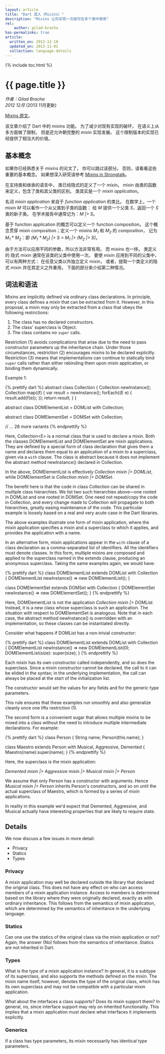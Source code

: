 ```yaml
--- 
layout: article
title: "Dart 混入（Mixins）"
description: "Mixins 让你实现一次就可在多个类中使用"
rel:
    author: gilad-bracha
has-permalinks: true
article:
  written_on: 2012-12-18
  updated_on: 2013-11-01
  collection: language-details
---
```


{% include toc.html %}

# {{ page.title }}

_作者：Gilad Bracha <br>
 2012 12月_ (2013 11月更新)

[Mixins 原文](http://www.dartlang.org/articles/mixins/)。

该文章介绍了 Dart 中的 mixins 功能。
为了减少对现有实现的破坏，
在语义上从多方面做了限制，
但是还允许朝完整的 mixin 实现发展。
这个限制版本的实现已经提供了相当大的价值。

## 基本概念

如果你已经熟悉关于 mixins 的论文了，
你可以跳过该部分。
否则，请看看这些重要的基本概念。
如果想深入研究请参考
[Mixins in Strongtalk](http://www.bracha.org/mixins-paper.pdf)。

在支持类和继承的语言中，
类已经隐式的定义了一个 _mixin_。
mixin 由类的函数来定义，包含了类和其父类的区别。
类其实是一个 _mixin application_。

名词 _mixin application_ 来自于 _function application_ 的类比。
在数学上，一个 mixin _M_ 可以看作一个从父类到子类的函数：
给 _M_ 提供一个父类 _S_，返回一个 _S_ 类的新子类。
在学术报告中通常记为：_M |> S_。

基于 function application 的概念可以定义一个 function composition。
这个概念贯穿 mixin composition；定义一个  mixins
<em>M<sub>1</sub></em> 和 <em>M<sub>2</sub></em> 的 composition，
记为 <em>M<sub>1</sub></em> * <em>M<sub>2</sub></em>：即
<em>(M<sub>1</sub> * M<sub>2</sub>) |> S =
M<sub>1</sub> |> (M<sub>2</sub> |> S)</em>。

由于方法可以应用不同的参数，所以方法非常有用。
而 mixins 也一样。
类定义的 隐式 mixin 通常在该类的父类中使用一次。
要使 mixin 应用到不同的父类中，
可以有两种方式：
在任意父类以外独立定义 mixin，
或者，提取一个类定义的隐式 mixin 并在其定义之外重用。
下面的部分来介绍第二种情况。

## 词法和语法

Mixins are implicitly defined via ordinary class declarations.
In principle, every class defines a mixin that can be extracted from it.
However, in this proposal,
a mixin may only be extracted from a class
that obeys the following restrictions:

1. The class has no declared constructors.
2. The class' superclass is Object.
3. The class contains no `super` calls.

Restriction (1) avoids complications that arise
due to the need to pass constructor parameters up the inheritance chain.
Under those circumstances, 
restriction (2) encourages mixins to be declared explicitly.
Restriction (3) means that implementations can continue
to statically bind `super` calls rather than either
rebinding them upon mixin application,
or binding them dynamically.

Example 1:

{% prettify dart %}
abstract class Collection<E> {
  Collection<E> newInstance();
  Collection<E> map((f) {
    var result = newInstance();
    forEach((E e) { result.add(f(e)); });
    return result;
  }
}

abstract class DOMElementList<E> = DOMList with Collection<E>;

abstract class DOMElementSet<E> = DOMSet with Collection<E>;

// ... 28 more variants
{% endprettify %}

Here, Collection\<E> is a normal class that is used to declare a mixin.
Both the classes DOMElementList and DOMElementSet are mixin applications.
They are defined by a special form of class declaration that gives them a name
and declares them equal to an application of
a mixin to a superclass, given via a `with` clause.
The class is abstract
because it does not implement the abstract method 
newInstance() declared in Collection. 

In the above, DOMElementList is effectively
<em>Collection mixin |> DOMList</em>,
while DOMElementSet is <em>Collection mixin |> DOMSet</em>.

The benefit here is that the code in class Collection
can be shared in multiple class hierarchies.
We list two such hierarchies above—one rooted in DOMList 
and one rooted in DOMSet.
One need not repeat/copy the code in Collection,
and every change made to Collection will propagate to both hierarchies,
greatly easing maintenance of the code.
This particular example is loosely based on a 
real and very acute case in the Dart libraries.

The above examples illustrate one form of mixin application,
where the mixin application specifies a mixin and a superclass
to which it applies,
and provides the application with a name.

In an alternative form, mixin applications appear in
the `with` clause of a class declaration
as a comma-separated list of identifiers.
All the identifiers must denote classes.
In this form, multiple mixins are composed and applied
to the superclass named in the extends clause,
producing an anonymous superclass. 
Taking the same examples again, we would have:

{% prettify dart %}
class DOMElementList<E> extends DOMList with Collection<E> {
   DOMElementList<E> newInstance() => new DOMElementList<E>();
}

class DOMElementSet<E> extends DOMSet with Collection<E> {
  DOMElementSet<E> newInstance() => new DOMElementSet<E>();
}
{% endprettify %}

Here, DOMElementList is not the application _Collection mixin |> DOMList._ 
Instead, it is a new class whose superclass is such an application.
The situation with respect to DOMElementSet is analogous.
Note that in each case,
the abstract method newInstance() is overridden with an implementation,
so these classes can be instantiated directly.

Consider what happens if DOMList has a non-trivial constructor:

{% prettify dart %}
class DOMElementList<E> extends DOMList with Collection<E> {
  DOMElementList<E> newInstance() => new DOMElementList<E>(0);
  DOMElementList(size): super(size);
}
{% endprettify %}

Each mixin has its own constructor called independently,
and so does the superclass.
Since a mixin constructor cannot be declared,
the call to it can be elided in the syntax;
in the underlying implementation,
the call can always be placed at the start of the initialization list.

The constructor would set the values for any fields
and for the generic type parameters.

This rule ensures that these examples run smoothly
and also generalize cleanly once one lifts restriction (1).

The second form is a convenient sugar
that allows multiple mixins to be mixed into a class
without the need to introduce multiple intermediate declarations. 
For example:

{% prettify dart %}
class Person {
  String name;
  Person(this.name);
}

class Maestro extends Person with Musical, Aggressive, Demented {
  Maestro(name):super(name);
}
{% endprettify %}

Here, the superclass is the mixin application:

<em>Demented mixin \|> Aggressive mixin \|> Musical mixin \|> Person</em>

We assume that only Person has a constructor with arguments.
Hence _Musical mixin |> Person_ inherits Person's constructors,
and so on until the actual superclass of Maestro,
which is formed by a series of mixin applications.

In reality in this example we'd expect that
Demented, Aggressive, and Musical 
actually have interesting properties that are likely to require state. 


## Details

We now discuss a few issues in more detail:

* Privacy
* Statics
* Types


### Privacy

A mixin application may well be declared outside the library
that declared the original class.
This does not have any effect on
who can access members of a mixin application instance.
Access to members is determined based on
the library where they were originally declared,
exactly as with ordinary inheritance. 
This follows from the semantics of mixin application,
which are determined by the semantics of inheritance
in the underlying language.

### Statics

Can one use the statics of the original class
via the mixin application or not?  
Again, the answer (No) follows from the semantics of inheritance.
Statics are not inherited in Dart. 

### Types

What is the type of a mixin application instance?
In general, it is a subtype of its superclass,
and also supports the methods defined on the mixin.
The mixin name itself, however,
denotes the type of the original class,
which has its own superclass
and may not be compatible with a particular mixin application.

What about the interfaces a class supports?
Does its mixin support them?
In general, no, since interface support
may rely on inherited functionality.
This implies that a mixin application must declare
what interfaces it implements explicitly.

### Generics

If a class has type parameters,
its mixin necessarily has identical type parameters. 


